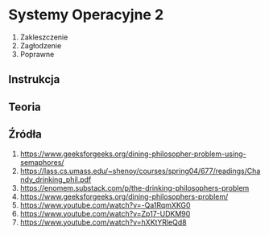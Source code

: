 # Systemy Operacyjne 2

1. Zakleszczenie
2. Zagłodzenie
3. Poprawne

## Instrukcja

## Teoria

## Źródła

1. <https://www.geeksforgeeks.org/dining-philosopher-problem-using-semaphores/>
2. <https://lass.cs.umass.edu/~shenoy/courses/spring04/677/readings/Chandy_drinking_phil.pdf>
3. <https://enomem.substack.com/p/the-drinking-philosophers-problem>
4. <https://www.geeksforgeeks.org/dining-philosophers-problem/>
5. <https://www.youtube.com/watch?v=-Qa1RqmXKG0>
6. <https://www.youtube.com/watch?v=Zp17-UDKM90>
7. <https://www.youtube.com/watch?v=hXKtYRleQd8>
